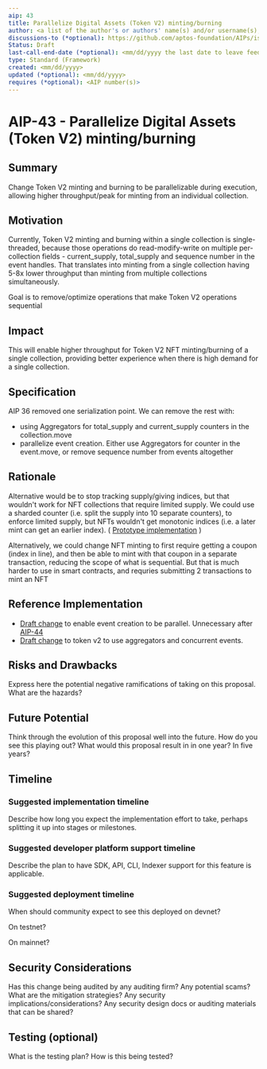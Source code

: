 ```yaml
---
aip: 43
title: Parallelize Digital Assets (Token V2) minting/burning
author: <a list of the author's or authors' name(s) and/or username(s), or name(s) and email(s). Details are below.>
discussions-to (*optional): https://github.com/aptos-foundation/AIPs/issues/209
Status: Draft
last-call-end-date (*optional): <mm/dd/yyyy the last date to leave feedbacks and reviews>
type: Standard (Framework)
created: <mm/dd/yyyy>
updated (*optional): <mm/dd/yyyy>
requires (*optional): <AIP number(s)>
---
```


# AIP-43 - Parallelize Digital Assets (Token V2) minting/burning
  
## Summary

Change Token V2 minting and burning to be parallelizable during execution, allowing higher throughput/peak for minting from an individual collection.

## Motivation

Currently, Token V2 minting and burning within a single collection is single-threaded, 
because those operations do read-modify-write on multiple per-collection fields - 
current_supply, total_supply and sequence number in the event handles. 
That translates into minting from a single collection having 5-8x 
lower throughput than minting from multiple collections simultaneously. 

Goal is to remove/optimize operations that make Token V2 operations sequential 

## Impact

This will enable higher throughput for Token V2 NFT minting/burning of a single collection, providing better experience when there is high demand for a single collection.

## Specification

AIP 36 removed one serialization point. We can remove the rest with:
- using Aggregators for total_supply and current_supply counters in the collection.move
- parallelize event creation. Either use Aggregators for counter in the event.move, or remove sequence number from events altogether 

## Rationale

Alternative would be to stop tracking supply/giving indices, but that wouldn't work for NFT collections that require limited supply.
We could use a sharded counter (i.e. split the supply into 10 separate counters), to enforce limited supply, but NFTs wouldn't get monotonic indices (i.e. a later mint can get an earlier index). ( [Prototype implementation](https://github.com/aptos-labs/aptos-core/compare/main...igor-aptos:aptos-core:igor/bucketed_counter) )

Alternatively, we could change NFT minting to first require getting a coupon (index in line), 
and then be able to mint with that coupon in a separate transaction, reducing the scope of what is sequential. 
But that is much harder to use in smart contracts, and requries submitting 2 transactions to mint an NFT

## Reference Implementation

- [Draft change](https://github.com/aptos-labs/aptos-core/compare/main...igor-aptos:aptos-core:igor/use_aggregators_for_event_seq_num) to enable event creation to be parallel. Unnecessary after [AIP-44](https://github.com/aptos-foundation/AIPs/blob/main/aips/aip-44.md)
- [Draft change](https://github.com/igor-aptos/aptos-core/compare/igor/use_aggregators_for_event_seq_num...igor-aptos:aptos-core:igor/token_v2_using_aggregators) to token v2 to use aggregators and concurrent events. 

## Risks and Drawbacks

Express here the potential negative ramifications of taking on this proposal. What are the hazards?

## Future Potential

Think through the evolution of this proposal well into the future. How do you see this playing out? What would this proposal result in in one year? In five years?

## Timeline

### Suggested implementation timeline

Describe how long you expect the implementation effort to take, perhaps splitting it up into stages or milestones.
  
### Suggested developer platform support timeline

Describe the plan to have SDK, API, CLI, Indexer support for this feature is applicable. 

### Suggested deployment timeline

When should community expect to see this deployed on devnet?

On testnet?

On mainnet?

## Security Considerations

Has this change being audited by any auditing firm? 
Any potential scams? What are the mitigation strategies?
Any security implications/considerations?
Any security design docs or auditing materials that can be shared?

## Testing (optional)

What is the testing plan? How is this being tested?

